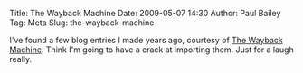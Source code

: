 Title: The Wayback Machine
Date: 2009-05-07 14:30
Author: Paul Bailey
Tag: Meta
Slug: the-wayback-machine

I've found a few blog entries I made years ago, courtesy of [The Wayback
Machine][]. Think I'm going to have a crack at importing them. Just for
a laugh really.

  [The Wayback Machine]: http://www.archive.org/index.php
